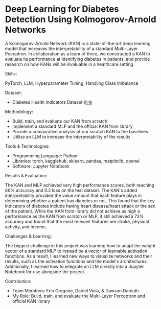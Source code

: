 # Deep Learning for Diabetes Detection Using Kolmogorov-Arnold Networks
A Kolmogorov-Arnold Network (KAN) is a state-of-the-art deep learning model that increases the interpretability of a standard Multi-Layer Peceptron. In collaboration as a team of three, we constructed a KAN to evaluate its performance at identifying diabetes in patients, and provide research on how KANs will be invaluable in a healthcare setting.

Skills:

PyTorch, LLM, Hyperparameter Tuning, Handling Class Imbalance

Dataset:
- Diabetes Health Indicators Dataset ([link](www.kaggle.com/datasets/alexteboul/diabetes-health-indicators-dataset)

Methodology:
- Build, train, and evaluate our KAN from scratch
- Implement a standard MLP and the official KAN from library
- Provide a comparative analysis of our scratch KAN to the baselines
- Utilize an LLM to increase the interpretability of the results

Tools & Technologies:
- Programming Language: Python
- Libraries: torch, kagglehub, sklearn, pandas, matplotlib, openai
- Software: Jupyter Notebook

Results & Evaluation:

The KAN and MLP achieved very high performance scores, both reaching 86% accuracy and 0.3 loss on the test dataset. The KAN's added interpretability provided the value amount that each feature plays in determining whether a patient has diabetes or not. This found that the key indicators of diabetes include having heart disease/heart attack or the sex of the patient. While the KAN from library did not achieve as high a performance as the KAN from scratch or MLP, it still achieved a 73% accuracy and found that the most relevant features are stroke, physical activity, and income.

Challenges & Learning:

The biggest challenge in this project was learning how to adapt the weight vector of a standard MLP to instead be a vector of learnable activation functions. As a result, I learned new ways to visualize networks and their results, such as the activation functions and the model's architectures. Additionally, I learned how to integrate an LLM directly into a Jupyter Notebook for use alongside the project.

Contribution:
- Team Members: Erin Gregoire, Daniel Viola, & Dawson Damuth
- My Role: Build, train, and evaluate the Multi-Layer Perceptron and official KAN library
